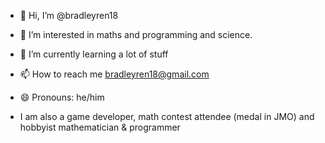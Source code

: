 - 👋 Hi, I’m @bradleyren18
- 👀 I’m interested in maths and programming and science.
- 🌱 I’m currently learning a lot of stuff
- 📫 How to reach me bradleyren18@gmail.com
- 😄 Pronouns: he/him

- I am also a game developer, math contest attendee (medal in JMO) and hobbyist mathematician & programmer

<!---
bradleyren18/bradleyren18 is a ✨ special ✨ repository because its `README.md` (this file) appears on your GitHub profile.
You can click the Preview link to take a look at your changes.
--->

